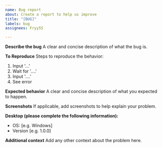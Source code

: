 ```yaml
---
name: Bug report
about: Create a report to help us improve
title: "[BUG]"
labels: bug
assignees: Fryy55

---
```


**Describe the bug**
A clear and concise description of what the bug is.

**To Reproduce**
Steps to reproduce the behavior:
1. Input '...'
2. Wait for '....'
3. Input '....'
4. See error

**Expected behavior**
A clear and concise description of what you expected to happen.

**Screenshots**
If applicable, add screenshots to help explain your problem.

**Desktop (please complete the following information):**
 - OS: [e.g. Windows]
 - Version [e.g. 1.0.0]

**Additional context**
Add any other context about the problem here.
